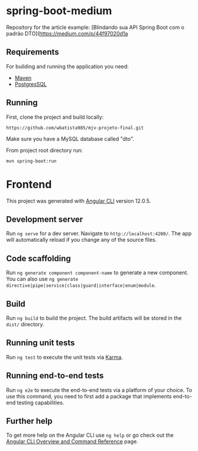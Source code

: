 # spring-boot-medium

Repository for the article example: [Blindando sua API Spring Boot com o padrão DTO](https://medium.com/p/44f97020d1a

## Requirements

For building and running the application you need:

- [Maven](http://maven.apache.org/download.cgi)
- [PostgresSQL](http://maven.apache.org/download.cgi)

## Running

First, clone the project and build locally:

```shell
https://github.com/wbatista985/mjv-projeto-final.git
```

Make sure you have a MySQL database called "dto".

From project root directory run:

```shell
mvn spring-boot:run
```

# Frontend

This project was generated with [Angular CLI](https://github.com/angular/angular-cli) version 12.0.5.

## Development server

Run `ng serve` for a dev server. Navigate to `http://localhost:4200/`. The app will automatically reload if you change any of the source files.

## Code scaffolding

Run `ng generate component component-name` to generate a new component. You can also use `ng generate directive|pipe|service|class|guard|interface|enum|module`.

## Build

Run `ng build` to build the project. The build artifacts will be stored in the `dist/` directory.

## Running unit tests

Run `ng test` to execute the unit tests via [Karma](https://karma-runner.github.io).

## Running end-to-end tests

Run `ng e2e` to execute the end-to-end tests via a platform of your choice. To use this command, you need to first add a package that implements end-to-end testing capabilities.

## Further help

To get more help on the Angular CLI use `ng help` or go check out the [Angular CLI Overview and Command Reference](https://angular.io/cli) page.
